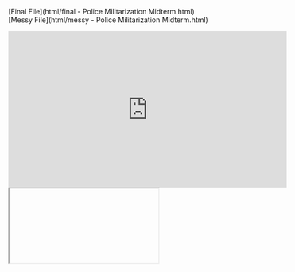 [Final File](html/final - Police Militarization Midterm.html)  
[Messy File](html/messy - Police Militarization Midterm.html)


<iframe width="560" height="315" src="https://www.youtube.com/embed/ODGyJQX8AGA" title="YouTube video player" frameborder="0" allow="accelerometer; autoplay; clipboard-write; encrypted-media; gyroscope; picture-in-picture" allowfullscreen></iframe>

<iframe allow="fullscreen;">

